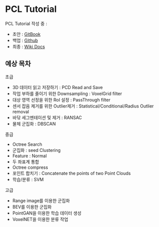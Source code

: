 # PCL Tutorial

PCL Tutorial 작성 중 : 
- 초안 : [GitBook](https://adioshun.gitbooks.io/pcl-tutorial/content/)
- 백업 : [Github](https://github.com/adioshun/gitBook_Tutorial_PCL)
- 최종 : [Wiki Docs](https://wikidocs.net/book/827)


## 예상 목차 

초급 
- 3D 데이터 읽고 저장하기 : PCD Read and Save 
- 작업 부하를 줄이기 위한 Downsampling : VoxelGrid filter
- 대상 영역 선정을 위한 RoI 설정 : PassThrough filter
- 센서 잡음 제거를 위한 Outlier제거 : Statistical/Conditional/Radius Outlier removal
- 바닦 세그멘테이션 및 제거 : RANSAC 
- 물체 군집화 : DBSCAN 




중급

- Octree Search
- 군집화 : seed Clustering 
- Feature : Normal 
- 두 좌표계 통합 
- Octree compress
- 포인트 합치기 : Concatenate the points of two Point Clouds
- 학습/분류 : SVM 

고급 
- Range image를 이용한 군집화 
- BEV를 이용한 군집화 
- PointGAN을 이용한 학습 데이터 생성 
- VoxelNET을 이용한 분류 작업 